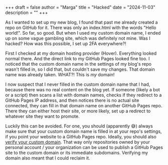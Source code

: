 +++
draft = false
author = "Marga"
title = "Hacked"
date = "2024-11-03"
description = ""
+++

As I wanted to set up my new blog, I found that past me already created a repo on GitHub for it. There was only an index.html with the words "Hello world!". So far, so good. But when I used my custom domain name, I ended up on some vague gambling site, which was definitely not mine. Was I hacked? How was this possible, I set up 2FA everywhere?!

First I checked at my domain hosting provider (Hover). Everything looked normal there. And the direct link to my GitHub Pages looked fine too. I noticed that the custom domain name in the settings of my blog's repo wasn't filled in, so I did that, but couldn't save my changes. That domain name was already taken. WHAT?! This is *my* domain!

I now suspect that I never filled in the custom domain name that I had, because there was no real content on the blog yet. If someone (likely a bot or a script) then scans a list with domain names, checks if they redirect to a GitHub Pages IP address, and then notices there is no actual site connected, they can fill in that domain name on another GitHub Pages repo. There they can either host their site, or more likely, set up a redirect to whatever site they want to promote.

Luckily this can be avoided. For one, you should (apparently :sweat_smile:) always make sure that your custom domain name is filled in at your repo's settings, if you point your website to a GitHub Pages repo. Ideally, you should also [verify your custom domain](https://docs.github.com/en/pages/configuring-a-custom-domain-for-your-github-pages-site/verifying-your-custom-domain-for-github-pages). That way only repositories owned by your personal account / your organization can be used to publish a GitHub Pages site to the custom domain or its immediate subdomains. Verifying my domain also meant that I could reclaim it. 
